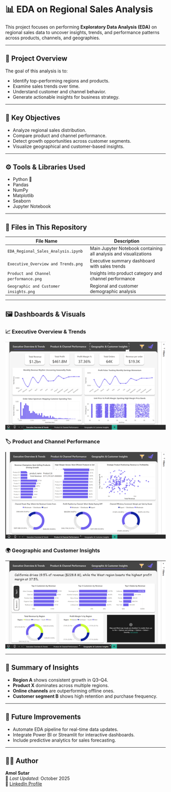 # 📊 EDA on Regional Sales Analysis

This project focuses on performing **Exploratory Data Analysis (EDA)** on regional sales data to uncover insights, trends, and performance patterns across products, channels, and geographies.

---

## 📘 Project Overview

The goal of this analysis is to:
- Identify top-performing regions and products.  
- Examine sales trends over time.  
- Understand customer and channel behavior.  
- Generate actionable insights for business strategy.

---

## 🧠 Key Objectives

- Analyze regional sales distribution.  
- Compare product and channel performance.  
- Detect growth opportunities across customer segments.  
- Visualize geographical and customer-based insights.  

---

## ⚙️ Tools & Libraries Used

- Python 🐍  
- Pandas  
- NumPy  
- Matplotlib  
- Seaborn  
- Jupyter Notebook  

---

## 📁 Files in This Repository

| File Name | Description |
|------------|-------------|
| `EDA_Regional_Sales_Analysis.ipynb` | Main Jupyter Notebook containing all analysis and visualizations |
| `Executive_Overview and Trends.png` | Executive summary dashboard with sales trends |
| `Product and Channel performance.png` | Insights into product category and channel performance |
| `Geographic and Customer insights.png` | Regional and customer demographic analysis |

---

## 🖼️ Dashboards & Visuals

### 📈 Executive Overview & Trends  
![Executive Overview and Trends](Executive%20Overview%20and%20Trends.png)

### 🏷️ Product and Channel Performance  
![Product and Channel performance](Product%20and%20Channel%20performance.png)

### 🌍 Geographic and Customer Insights  
![Geographic and Customer insights](Geographic%20and%20Customer%20insights.png)

---

## 📌 Summary of Insights

- **Region A** shows consistent growth in Q3–Q4.  
- **Product X** dominates across multiple regions.  
- **Online channels** are outperforming offline ones.  
- **Customer segment B** shows high retention and purchase frequency.

---

## 🚀 Future Improvements

- Automate EDA pipeline for real-time data updates.  
- Integrate Power BI or Streamlit for interactive dashboards.  
- Include predictive analytics for sales forecasting.

---

## 👨‍💻 Author

**Amol Sutar**  
📅 *Last Updated:* October 2025  
🔗 [LinkedIn Profile](https://www.linkedin.com/in/amol-sutar-063a9b22b)
